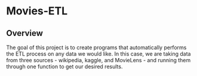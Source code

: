 # Movies-ETL

## Overview 

The goal of this project is to create programs that automatically performs the ETL process on any data we would like. In this case, we are taking data from three sources - wikipedia, kaggle, and MovieLens - and running them through one function to get our desired results.
